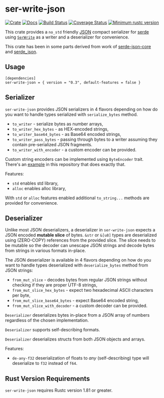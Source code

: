 ser-write-json
==============

[![Crate][Crate img]][Crate Link]
[![Docs][Docs img]][Docs Link]
[![Build Status][Build img]][Build Link]
[![Coverage Status][Coverage img]][Coverage Link]
[![Minimum rustc version][rustc version img]][rustc version link]

This crate provides a `no_std` friendly [JSON](https://json.org) compact serializer for [serde](https://crates.io/crates/serde) using [`SerWrite`] as a writer and a deserializer for convenience.

This crate has been in some parts derived from work of [serde-json-core](https://crates.io/crates/serde-json-core) and [serde_json](https://crates.io/crates/serde_json).


Usage
-----

```
[dependencies]
ser-write-json = { version = "0.3", default-features = false }
```


Serializer
----------

`ser-write-json` provides JSON serializers in 4 flavors depending on how do you want to handle types serialized with `serialize_bytes` method.

* `to_writer` - serialize bytes as number arrays,
* `to_writer_hex_bytes` - as HEX-encoded strings,
* `to_writer_base64_bytes` - as Base64 encoded strings,
* `to_writer_pass_bytes` - passing through bytes to a writer assuming they contain pre-serialized JSON fragments.
* `to_writer_with_encoder` - a custom encoder can be provided.

Custom string encoders can be implemented using `ByteEncoder` trait. There's an [example](examples/) in this repository that does exactly that.

Features:

* `std` enables std library,
* `alloc` enables alloc library,

With `std` or `alloc` features enabled additional `to_string...`  methods are provided for convenience.


Deserializer
------------

Unlike most JSON deserializers, a deserializer in `ser-write-json` expects a JSON encoded **mutable slice** of bytes. `&str` or `&[u8]` types are deserialized using (ZERO-COPY) references from the provided slice. The slice needs to be mutable so the decoder can unescape JSON strings and decode bytes from strings in various formats in-place.

The JSON deserializer is available in 4 flavors depending on how do you want to handle types deserialized with `deserialize_bytes` method from JSON strings:

* `from_mut_slice` - decodes bytes from regular JSON strings without checking if they are proper UTF-8 strings,
* `from_mut_slice_hex_bytes` - expect two hexadecimal ASCII characters per byte,
* `from_mut_slice_base64_bytes` - expect Base64 encoded string,
* `from_mut_slice_with_decoder` - a custom decoder can be provided.

`Deserializer` deserializes bytes in-place from a JSON array of numbers regardless of the chosen implementation.

`Deserializer` supports self-describing formats.

`Deserializer` deserializes structs from both JSON objects and arrays.

Features:

* `de-any-f32` deserialization of floats to *any* (self-describing) type will deserialize to `f32` instead of `f64`.


Rust Version Requirements
-------------------------

`ser-write-json` requires Rustc version 1.81 or greater.

[`SerWrite`]: https://docs.rs/ser-write/latest/ser_write/trait.SerWrite.html
[Crate Link]: https://crates.io/crates/ser-write-json
[Crate img]: https://img.shields.io/crates/v/ser-write-json.svg
[Docs Link]: https://docs.rs/ser-write-json
[Docs img]: https://docs.rs/ser-write-json/badge.svg
[Build Link]: https://github.com/royaltm/rust-ser-write/actions/workflows/rust.yml
[Build img]: https://github.com/royaltm/rust-ser-write/actions/workflows/rust.yml/badge.svg?branch=main
[rustc version link]: https://github.com/royaltm/rust-ser-write/tree/main/ser-write-json#rust-version-requirements
[rustc version img]: https://img.shields.io/badge/rustc-1.81+-lightgray.svg
[Coverage Link]: https://coveralls.io/github/royaltm/rust-ser-write?branch=main
[Coverage img]: https://coveralls.io/repos/github/royaltm/rust-ser-write/badge.svg?branch=main